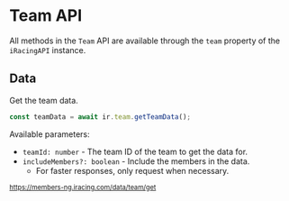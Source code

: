 # Team API

All methods in the `Team` API are available through the `team` property of the `iRacingAPI` instance.

## Data

Get the team data.

```ts
const teamData = await ir.team.getTeamData();
```

Available parameters:
* `teamId: number` - The team ID of the team to get the data for.
* `includeMembers?: boolean` - Include the members in the data.
    * For faster responses, only request when necessary.

<sub>https://members-ng.iracing.com/data/team/get</sub>